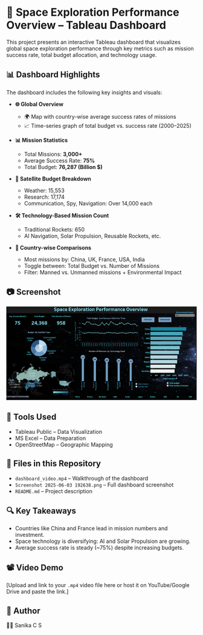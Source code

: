 # 🚀 Space Exploration Performance Overview – Tableau Dashboard

This project presents an interactive Tableau dashboard that visualizes global space exploration performance through key metrics such as mission success rate, total budget allocation, and technology usage.

## 📊 Dashboard Highlights

The dashboard includes the following key insights and visuals:

- **🌐 Global Overview**  
  - 🌍 Map with country-wise average success rates of missions  
  - 📈 Time-series graph of total budget vs. success rate (2000–2025)

- **📊 Mission Statistics**
  - Total Missions: **3,000+**
  - Average Success Rate: **75%**
  - Total Budget: **76,287 (Billion $)**

- **📡 Satellite Budget Breakdown**
  - Weather: 15,553  
  - Research: 17,174  
  - Communication, Spy, Navigation: Over 14,000 each

- **🛠 Technology-Based Mission Count**
  - Traditional Rockets: 650  
  - AI Navigation, Solar Propulsion, Reusable Rockets, etc.

- **📌 Country-wise Comparisons**
  - Most missions by: China, UK, France, USA, India
  - Toggle between: Total Budget vs. Number of Missions
  - Filter: Manned vs. Unmanned missions + Environmental Impact

## 📷 Screenshot

![Dashboard Screenshot](https://github.com/sanika-cs/-Space-Exploration-Tableau-Dashboard/blob/main/Screenshot%202025-06-11%20210530.png)

## 🧰 Tools Used

- Tableau Public – Data Visualization
- MS Excel – Data Preparation
- OpenStreetMap – Geographic Mapping

## 📂 Files in this Repository

- `dashboard_video.mp4` – Walkthrough of the dashboard
- `Screenshot 2025-06-03 192638.png` – Full dashboard screenshot
- `README.md` – Project description

## 🔍 Key Takeaways

- Countries like China and France lead in mission numbers and investment.
- Space technology is diversifying: AI and Solar Propulsion are growing.
- Average success rate is steady (~75%) despite increasing budgets.

## 📽️ Video Demo

[Upload and link to your `.mp4` video file here or host it on YouTube/Google Drive and paste the link.]

## 📌 Author

👩‍💻 Sanika C S  

